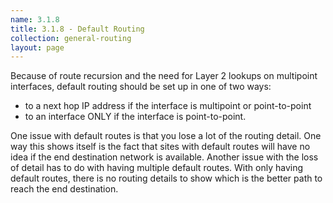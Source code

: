 ```yaml
---
name: 3.1.8
title: 3.1.8 - Default Routing
collection: general-routing
layout: page
---
```

Because of route recursion and the need for Layer 2 lookups on multipoint interfaces, default routing should be set up in one of two ways:
- to a next hop IP address if the interface is multipoint or point-to-point
- to an interface ONLY if the interface is point-to-point.

One issue with default routes is that you lose a lot of the routing detail. One way this shows itself is the fact that sites with default routes will have no idea if the end destination network is available. Another issue with the loss of detail has to do with having multiple default routes. With only having default routes, there is no routing details to show which is the better path to reach the end destination.